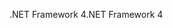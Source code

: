 <span data-ttu-id="b70ba-101">.NET Framework 4</span><span class="sxs-lookup"><span data-stu-id="b70ba-101">.NET Framework 4</span></span>